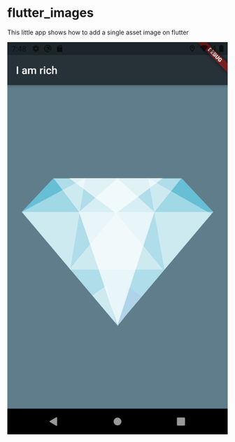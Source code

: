 # flutter_images

This little app shows how to add a single asset image on flutter

![flutter_image](/screenshots/rich_app.png)

